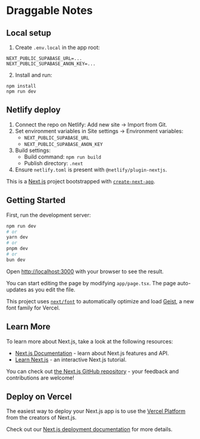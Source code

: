 # Draggable Notes

## Local setup

1. Create `.env.local` in the app root:
```
NEXT_PUBLIC_SUPABASE_URL=...
NEXT_PUBLIC_SUPABASE_ANON_KEY=...
```
2. Install and run:
```
npm install
npm run dev
```

## Netlify deploy

1. Connect the repo on Netlify: Add new site → Import from Git.
2. Set environment variables in Site settings → Environment variables:
   - `NEXT_PUBLIC_SUPABASE_URL`
   - `NEXT_PUBLIC_SUPABASE_ANON_KEY`
3. Build settings:
   - Build command: `npm run build`
   - Publish directory: `.next`
4. Ensure `netlify.toml` is present with `@netlify/plugin-nextjs`.

This is a [Next.js](https://nextjs.org) project bootstrapped with [`create-next-app`](https://nextjs.org/docs/app/api-reference/cli/create-next-app).

## Getting Started

First, run the development server:

```bash
npm run dev
# or
yarn dev
# or
pnpm dev
# or
bun dev
```

Open [http://localhost:3000](http://localhost:3000) with your browser to see the result.

You can start editing the page by modifying `app/page.tsx`. The page auto-updates as you edit the file.

This project uses [`next/font`](https://nextjs.org/docs/app/building-your-application/optimizing/fonts) to automatically optimize and load [Geist](https://vercel.com/font), a new font family for Vercel.

## Learn More

To learn more about Next.js, take a look at the following resources:

- [Next.js Documentation](https://nextjs.org/docs) - learn about Next.js features and API.
- [Learn Next.js](https://nextjs.org/learn) - an interactive Next.js tutorial.

You can check out [the Next.js GitHub repository](https://github.com/vercel/next.js) - your feedback and contributions are welcome!

## Deploy on Vercel

The easiest way to deploy your Next.js app is to use the [Vercel Platform](https://vercel.com/new?utm_medium=default-template&filter=next.js&utm_source=create-next-app&utm_campaign=create-next-app-readme) from the creators of Next.js.

Check out our [Next.js deployment documentation](https://nextjs.org/docs/app/building-your-application/deploying) for more details.
